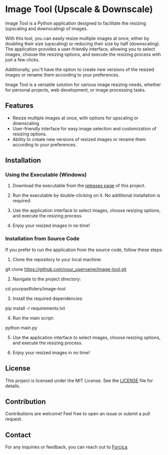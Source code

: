 # Image Tool (Upscale & Downscale)

Image Tool is a Python application designed to facilitate the resizing (upscaling and downscaling) of images. 

With this tool, you can easily resize multiple images at once, either by doubling their size (upscaling) or reducing their size by half (downscaling). The application provides a user-friendly interface, allowing you to select images, choose the resizing options, and execute the resizing process with just a few clicks. 

Additionally, you'll have the option to create new versions of the resized images or rename them according to your preferences. 

Image Tool is a versatile solution for various image resizing needs, whether for personal projects, web development, or image processing tasks.

## Features

- Resize multiple images at once, with options for upscaling or downscaling.
- User-friendly interface for easy image selection and customization of resizing options.
- Ability to create new versions of resized images or rename them according to your preferences.

## Installation

### Using the Executable (Windows)

1. Download the executable from the [releases page](https://github.com/Forcica/Image-Tool--Upscale---Downscale-/releases/tag/v1.0.1release) of this project.

2. Run the executable by double-clicking on it. No additional installation is required.

3. Use the application interface to select images, choose resizing options, and execute the resizing process.

4. Enjoy your resized images in no time!

### Installation from Source Code

If you prefer to run the application from the source code, follow these steps:

1. Clone the repository to your local machine:

git clone https://github.com/your_username/image-tool.git

2. Navigate to the project directory:

cd yourpastfolers/image-tool

3. Install the required dependencies:

pip install -r requirements.txt

4. Run the main script:

python main.py

5. Use the application interface to select images, choose resizing options, and execute the resizing process.

6. Enjoy your resized images in no time!

## License

This project is licensed under the MIT License. See the [LICENSE](LICENSE) file for details.

## Contribution

Contributions are welcome! Feel free to open an issue or submit a pull request.

## Contact

For any inquiries or feedback, you can reach out to [Forcica](mailto:bforcica@gmail.com).